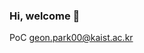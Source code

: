 ### Hi, welcome 👋

PoC geon.park00@kaist.ac.kr
<!--
**Re-st/Re-st** is a ✨ _special_ ✨ repository because its `README.md` (this file) appears on your GitHub profile.

Here are some ideas to get you started:

- 🔭 I’m currently working on ...
- 🌱 I’m currently learning ...
- 👯 I’m looking to collaborate on ...
- 🤔 I’m looking for help with ...
- 💬 Ask me about ...
- 📫 How to reach me: ...
- 😄 Pronouns: ...
- ⚡ Fun fact: ...
-->
<!--
- 🎓 I'm an undergraduate in mathematics and computer science
- 🌱 currently learning fuzzing and basic linux techniques. \\ Please don't bite me!
- 👨‍💻️ also interested in static analysis, fuzzing, and automatic theorem proving
- 🎒 loved graph theory but now off the research, thereby switching major to CS
- 🐪 know how to code in Python and C, but now learning OCaml for future research!
- 🤔 currently devoting some time in solving Janestreet Puzzles
-->
